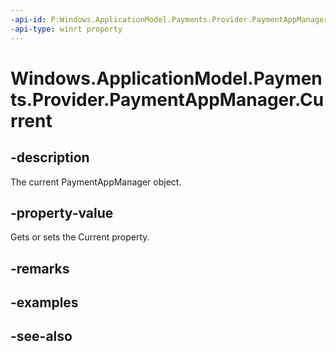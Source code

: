 ```yaml
---
-api-id: P:Windows.ApplicationModel.Payments.Provider.PaymentAppManager.Current
-api-type: winrt property
---
```


<!-- Property syntax
public Windows.ApplicationModel.Payments.Provider.PaymentAppManager Current { get; }
-->

# Windows.ApplicationModel.Payments.Provider.PaymentAppManager.Current

## -description
The current PaymentAppManager object.

## -property-value
Gets or sets the Current property.

## -remarks

## -examples

## -see-also